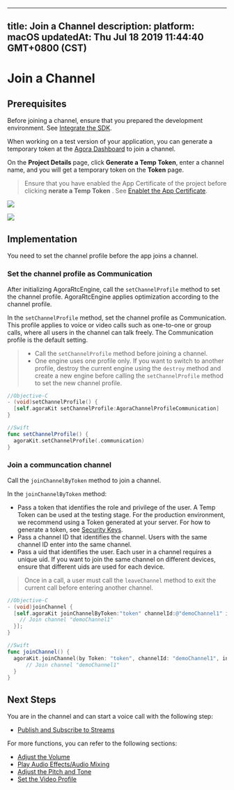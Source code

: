 
---
title: Join a Channel
description: 
platform: macOS
updatedAt: Thu Jul 18 2019 11:44:40 GMT+0800 (CST)
---
# Join a Channel
## Prerequisites

Before joining a channel, ensure that you prepared the development environment. See [Integrate the SDK](../../cn/Video/mac_video.md).

When working on a test version of your application, you can generate a temporary token at the [Agora Dashboard](https://dashboard.agora.io/) to join a channel. 

On the **Project Details** page, click **Generate a Temp Token**, enter a channel name, and you will get a temporary token on the **Token** page. 

> Ensure that you have enabled the App Certificate of the project before clicking **nerate a Temp Token** . See [Enablet the App Certificate](#appcertificate).

![](https://web-cdn.agora.io/docs-files/1563113619615)

![](https://web-cdn.agora.io/docs-files/1563113643411)

## Implementation

You need to set the channel profile before the app joins a channel.

### Set the channel profile as Communication
After initializing AgoraRtcEngine, call the `setChannelProfile` method to set the channel profile. AgoraRtcEngine applies optimization according to the channel profile.

In the `setChannelProfile` method, set the channel profile as Communication. This profile applies to voice or video calls such as one-to-one or group calls, where all users in the channel can talk freely. The Communication profile is the default setting.

> - Call the `setChannelProfile` method before joining a channel.
> - One engine uses one profile only. If you want to switch to another profile, destroy the current engine using the `destroy` method and create a new engine before calling the `setChannelProfile` method to set the new channel profile.

```objective-c
//Objective-C
- (void)setChannelProfile() {
  [self.agoraKit setChannelProfile:AgoraChannelProfileCommunication]
}
```

```swift
//Swift
func setChannelProfile() {
  agoraKit.setChannelProfile(.communication)
}
```

### Join a communcation channel
Call the `joinChannelByToken` method to join a channel. 

In the `joinChannelByToken` method:

- Pass a token that identifies the role and privilege of the user. A Temp Token can be used at the testing stage. For the production environment, we recommend using a Token generated at your server. For how to generate a token, see [Security Keys](../../en/Video/token.md). 
- Pass a channel ID that identifies the channel. Users with the same channel ID enter into the same channel.
- Pass a uid that identifies the user. Each user in a channel requires a unique uid. If you want to join the same channel on different devices, ensure that different uids are used for each device.

> Once in a call, a user must call the `leaveChannel` method to exit the current call before entering another channel.

```objective-c
//Objective-C
- (void)joinChannel {
  [self.agoraKit joinChannelByToken:"token" channelId:@"demoChannel1" info:nil uid:0 joinSuccess:^(NSString *channel, NSUInteger uid, NSInteger elapsed) {
    // Join channel "demoChannel1"
  }];
}
```

```swift
//Swift
func joinChannel() {
  agoraKit.joinChannel(by Token: "token", channelId: "demoChannel1", info:nil, uid:0){[weak self] (sid, uid, elapsed) -> Void in
      // Join channel "demoChannel1"
  }
}
```

## Next Steps
You are in the channel and can start a voice call with the following step:

* [Publish and Subscribe to Streams](../../en/Video/publish_mac.md)

For more functions, you can refer to the following sections:

* [Adjust the Volume](../../en/Video/volume_mac.md)
* [Play Audio Effects/Audio Mixing](../../en/Video/effect_mixing_mac.md)
* [Adjust the Pitch and Tone](../../en/Video/voice_effect_mac.md)
* [Set the Video Profile](../../en/Video/videoProfile_mac.md)
